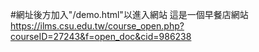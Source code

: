 #網址後方加入"/demo.html"以進入網站
        這是一個早餐店網站
https://ilms.csu.edu.tw/course_open.php?courseID=27243&f=open_doc&cid=986238
